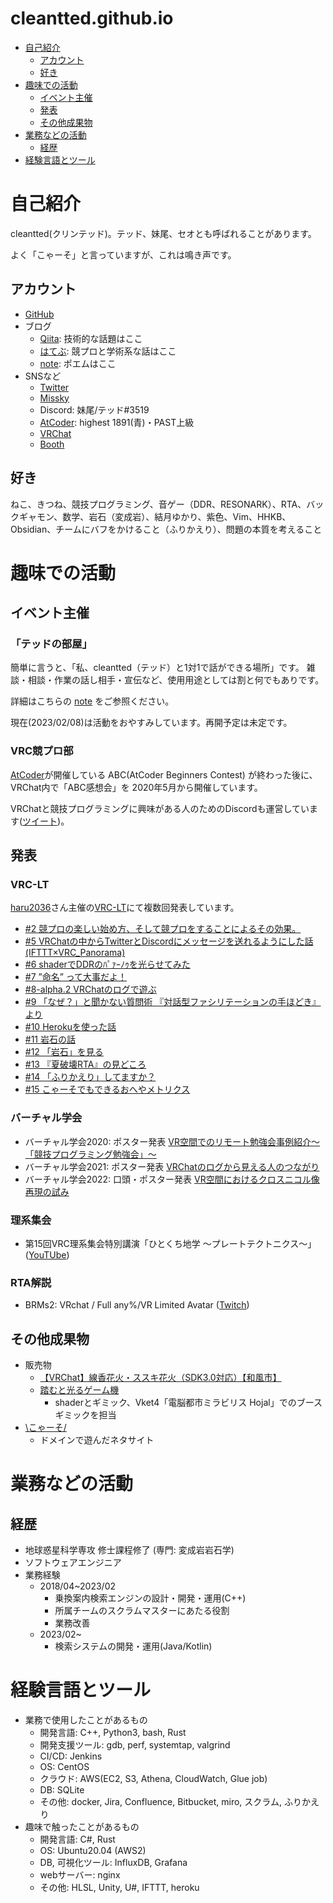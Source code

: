# cleantted.github.io


- [自己紹介](#自己紹介)
  - [アカウント](#アカウント)
  - [好き](#好き)
- [趣味での活動](#趣味での活動)
  - [イベント主催](#イベント主催)
  - [発表](#発表)
  - [その他成果物](#その他成果物)
- [業務などの活動](#業務などの活動)
  - [経歴](#経歴)
- [経験言語とツール](#経験言語とツール)

# 自己紹介

cleantted(クリンテッド)。テッド、妹尾、セオとも呼ばれることがあります。

よく「こゃーそ」と言っていますが、これは鳴き声です。

## アカウント

- [GitHub](https://github.com/cleantted)
- ブログ
  - [Qiita](https://qiita.com/cleantted): 技術的な話題はここ
  - [はてぶ](https://cleantted.hatenablog.com/): 競プロと学術系な話はここ
  - [note](https://note.com/cleantted): ポエムはここ
- SNSなど
  - [Twitter](https://twitter.com/cleantted_s)
  - [Missky](https://misskey.io/@cleantted)
  - Discord: 妹尾/テッド#3519
  - [AtCoder](https://atcoder.jp/users/cleantted): highest 1891(青)・PAST上級
  - [VRChat](https://vrchat.com/home/user/usr_92c86f98-b7c8-4809-886c-e60c590c88e9)
  - [Booth](https://cleantted.booth.pm/)

## 好き

ねこ、きつね、競技プログラミング、音ゲー（DDR、RESONARK）、RTA、バックギャモン、数学、岩石（変成岩）、結月ゆかり、紫色、Vim、HHKB、Obsidian、チームにバフをかけること（ふりかえり）、問題の本質を考えること

# 趣味での活動

## イベント主催

### 「テッドの部屋」

簡単に言うと、「私、cleantted（テッド）と1対1で話ができる場所」です。
雑談・相談・作業の話し相手・宣伝など、使用用途としては割と何でもありです。

詳細はこちらの [note](https://note.com/cleantted/n/n411d824cfe19) をご参照ください。

現在(2023/02/08)は活動をおやすみしています。再開予定は未定です。

### VRC競プロ部

[AtCoder](https://atcoder.jp/)が開催している ABC(AtCoder Beginners Contest) が終わった後に、VRChat内で「ABC感想会」を 2020年5月から開催しています。

VRChatと競技プログラミングに興味がある人のためのDiscordも運営しています([ツイート](https://twitter.com/cleantted_s/status/1226803108086312964))。

## 発表

### VRC-LT

[haru2036](https://haru2036.com/?vr=true)さん主催の[VRC-LT](https://vrc-lt.org/)にて複数回発表しています。

- [#2 競プロの楽しい始め方、そして競プロをすることによるその効果。](https://docs.google.com/presentation/d/18knGdsqS3A1FyEpv24N4sUIkpJP_mI_yPVXYUiyuYUM/edit?usp=share_link)
- [#5 VRChatの中からTwitterとDiscordにメッセージを送れるようにした話 (IFTTT×VRC_Panorama)](https://docs.google.com/presentation/d/181BXDw_RLexeg7xDqBtBq-18ANnepHbJGKe35IMaC2U/edit?usp=share_link)
- [#6 shaderでDDRのﾊﾟｧｰﾉｩを光らせてみた](https://docs.google.com/presentation/d/1ub0uxvvE12L9v8EV21YDZVmsEwmpKxfEWAtI_RqRwKo/edit?usp=share_link)
- [#7 ”命名” って大事だよ！](https://docs.google.com/presentation/d/11mgfQjIOtXw3Lxml58qTFptItb_09xaILUD28yfT4yU/edit?usp=share_link)
- [#8-alpha.2 VRChatのログで遊ぶ](https://docs.google.com/presentation/d/19-H9jJnikwo5zzTrpqtcWkr93Bmb64QLtr_bglFm6NI/edit?usp=share_link)
- [#9 「なぜ？」と聞かない質問術 『対話型ファシリテーションの手ほどき』より](https://docs.google.com/presentation/d/18K2hfVJmaedJCRs9mQ2_Md6Kr5WkgpeSXXUkE3Dm5aw/edit?usp=share_link)
- [#10 Herokuを使った話](https://docs.google.com/presentation/d/1I0Hv9vmuktOrr4NGEBh7C2HN03KZJ_lK9bnWUdup7eg/edit?usp=share_link)
- [#11 岩石の話](https://docs.google.com/presentation/d/1SaOP98ayYU1lZn3HHSpfad8Xb2KqJ5R1bKmp21lp1Ow/edit?usp=share_link)
- [#12 「岩石」を見る](https://docs.google.com/presentation/d/1e9OgZdDhG3jjk9QVE5ISHsfbwSbFOKzD7t0L3JWL7V0/edit?usp=share_link)
- [#13 『夏破壊RTA』の見どころ](https://docs.google.com/presentation/d/1ZKVv7NHOrUiw6jXjfpQIpnCJPvyZyim3E3mSzjRO6ZU/edit?usp=share_link)
- [#14 「ふりかえり」してますか？](https://docs.google.com/presentation/d/135xR1fshr6UBftOiUj9wRJlxNb8G1e08cEmhnYB2HxY/edit?usp=share_link)
- [#15 こゃーそでもできるおへやメトリクス](https://docs.google.com/presentation/d/1x1zvjisjtTyutdVnsFccS0WPGdbSWA1oWXzMyw1YLrc/edit?usp=share_link)

### バーチャル学会

- バーチャル学会2020: ポスター発表 [VR空間でのリモート勉強会事例紹介～「競技プログラミング勉強会」～](https://sites.google.com/view/virtualconference2020?pli=1#h.4t5gissok8z4)
- バーチャル学会2021: ポスター発表 [VRChatのログから見える人のつながり](https://sites.google.com/view/virtualconference-2021/%E3%83%9D%E3%82%B9%E3%82%BF%E3%83%BC%E7%99%BA%E8%A1%A8?authuser=0#h.l6hr9o91t202)
- バーチャル学会2022: 口頭・ポスター発表 [VR空間におけるクロスニコル像再現の試み](https://vconf.org/Nynsa9yN/X6GMpitk)

### 理系集会

- 第15回VRC理系集会特別講演「ひとくち地学 ～プレートテクトニクス～」([YouTUbe](https://youtu.be/J6g4PtNpiiY))

### RTA解説

- BRMs2: VRchat / Full any%/VR Limited Avatar ([Twitch](https://www.twitch.tv/videos/1516462587?filter=highlights&sort=time))

## その他成果物

- 販売物
  - [【VRChat】線香花火・ススキ花火（SDK3.0対応）【和風市】](https://cleantted.booth.pm/items/1801897)
  - [踏むと光るゲーム機](https://www.store.vket.com/ec/items/1545/detail/)
    - shaderとギミック、Vket4「電脳都市ミラビリス Hojal」でのブース ギミックを担当
- [\こゃーそ/](https://www.koya-so.site/)
  - ドメインで遊んだネタサイト

# 業務などの活動

## 経歴

- 地球惑星科学専攻 修士課程修了 (専門: 変成岩岩石学)
- ソフトウェアエンジニア
- 業務経験
  - 2018/04~2023/02
    - 乗換案内検索エンジンの設計・開発・運用(C++)
    - 所属チームのスクラムマスターにあたる役割
    - 業務改善
  - 2023/02~
    - 検索システムの開発・運用(Java/Kotlin)

# 経験言語とツール

- 業務で使用したことがあるもの
  - 開発言語: C++, Python3, bash, Rust
  - 開発支援ツール: gdb, perf, systemtap, valgrind
  - CI/CD: Jenkins
  - OS: CentOS
  - クラウド: AWS(EC2, S3, Athena, CloudWatch, Glue job)
  - DB: SQLite
  - その他: docker, Jira, Confluence, Bitbucket, miro, スクラム, ふりかえり 
- 趣味で触ったことがあるもの
  - 開発言語: C#, Rust
  - OS: Ubuntu20.04 (AWS2)
  - DB, 可視化ツール: InfluxDB, Grafana
  - webサーバー: nginx
  - その他: HLSL, Unity, U#, IFTTT, heroku
